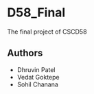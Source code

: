 # D58_Final
The final project of CSCD58

## Authors
- Dhruvin Patel
- Vedat Goktepe
- Sohil Chanana
